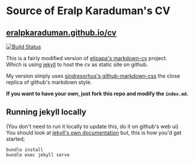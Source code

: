 # Source of Eralp Karaduman's CV

## [eralpkaraduman.github.io/cv](https://eralpkaraduman.github.io/cv)

[![Build Status](https://travis-ci.org/eralpkaraduman/cv.svg?branch=gh-pages)](https://travis-ci.org/eralpkaraduman/cv)

This is a fairly modified version of
[elipapa's markdown-cv](http://elipapa.github.io/markdown-cv) project.  
Which is using [jekyll](https://jekyllrb.com) to host the cv as static site on github.

My version simply uses
[sindresorhus's github-markdown-css](https://github.com/sindresorhus/github-markdown-css) the close
replica of github's markdown style. 

**If you want to have your own, just fork this repo and modify the `index.md`.**

## Running jekyll locally
(You don't need to run it locally to update this, do it on github's web ui)  
You should look at [jekyll's own documentation](https://jekyllrb.com/docs) but,
this is how you'd get started;  

`bundle install`  
`bundle exec jekyll serve`  
